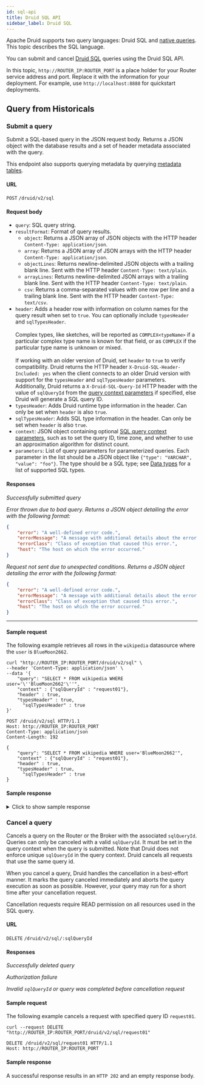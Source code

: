 ```yaml
---
id: sql-api
title: Druid SQL API
sidebar_label: Druid SQL
---
```


<!--
  ~ Licensed to the Apache Software Foundation (ASF) under one
  ~ or more contributor license agreements.  See the NOTICE file
  ~ distributed with this work for additional information
  ~ regarding copyright ownership.  The ASF licenses this file
  ~ to you under the Apache License, Version 2.0 (the
  ~ "License"); you may not use this file except in compliance
  ~ with the License.  You may obtain a copy of the License at
  ~
  ~   http://www.apache.org/licenses/LICENSE-2.0
  ~
  ~ Unless required by applicable law or agreed to in writing,
  ~ software distributed under the License is distributed on an
  ~ "AS IS" BASIS, WITHOUT WARRANTIES OR CONDITIONS OF ANY
  ~ KIND, either express or implied.  See the License for the
  ~ specific language governing permissions and limitations
  ~ under the License.
  -->

Apache Druid supports two query languages: Druid SQL and [native queries](../querying/querying.md). This topic describes the SQL language.

You can submit and cancel [Druid SQL](../querying/sql.md) queries using the Druid SQL API.

In this topic, `http://ROUTER_IP:ROUTER_PORT` is a place holder for your Router service address and port. Replace it with the information for your deployment. For example, use `http://localhost:8888` for quickstart deployments. 

## Query from Historicals

### Submit a query

Submit a SQL-based query in the JSON request body. Returns a JSON object with the database results and a set of header metadata associated with the query. 

This endpoint also supports querying metadata by querying [metadata tables](../querying/sql-metadata-tables.md).

#### URL

<code class="postAPI">POST</code> <code>/druid/v2/sql</code>

#### Request body

* `query`: SQL query string.
* `resultFormat`: Format of query results.
  * `object`: Returns a JSON array of JSON objects with the HTTP header `Content-Type: application/json`.
  * `array`: Returns a JSON array of JSON arrays with the HTTP header `Content-Type: application/json`.
  * `objectLines`: Returns newline-delimited JSON objects with a trailing blank line. Sent with the HTTP header `Content-Type: text/plain`.
  * `arrayLines`: Returns newline-delimited JSON arrays with a trailing blank line. Sent with the HTTP header `Content-Type: text/plain`. 
  * `csv`: Returns a comma-separated values with one row per line and a trailing blank line. Sent with the HTTP header `Content-Type: text/csv`. 
* `header`: Adds a header row with information on column names for the query result when set to `true`. You can optionally include `typesHeader` and `sqlTypesHeader`.<br/><br/> Complex types, like sketches, will be reported as `COMPLEX<typeName>` if a particular complex type name is known for that field, or as `COMPLEX` if the particular type name is unknown or mixed.<br/><br/>If working with an older version of Druid, set `header` to `true` to verify compatibility. Druid returns the HTTP header `X-Druid-SQL-Header-Included: yes` when the client connects to an older Druid version with support for the `typesHeader` and `sqlTypesHeader` parameters. Additionally, Druid returns a `X-Druid-SQL-Query-Id` HTTP header with the value of `sqlQueryId` from the [query context parameters](../querying/sql-query-context.md) if specified, else Druid will generate a SQL query ID.
* `typesHeader`: Adds Druid runtime type information in the header. Can only be set when `header` is also `true`.
* `sqlTypesHeader`: Adds SQL type information in the header. Can only be set when `header` is also `true`.
* `context`: JSON object containing optional [SQL query context parameters](../querying/sql-query-context.md), such as to set the query ID, time zone, and whether to use an approximation algorithm for distinct count.
* `parameters`: List of query parameters for parameterized queries. Each parameter in the list should be a JSON object like `{"type": "VARCHAR", "value": "foo"}`. The type should be a SQL type; see [Data types](../querying/sql-data-types.md) for a list of supported SQL types.


#### Responses

<!--DOCUSAURUS_CODE_TABS-->

<!--200 SUCCESS-->

*Successfully submitted query* 

<!--400 BAD REQUEST-->

*Error thrown due to bad query. Returns a JSON object detailing the error with the following format:* 

```json
{
    "error": "A well-defined error code.",
    "errorMessage": "A message with additional details about the error.",
    "errorClass": "Class of exception that caused this error.",
    "host": "The host on which the error occurred."
}
```
<!--500 INTERNAL SERVER ERROR-->

*Request not sent due to unexpected conditions. Returns a JSON object detailing the error with the following format:* 

```json
{
    "error": "A well-defined error code.",
    "errorMessage": "A message with additional details about the error.",
    "errorClass": "Class of exception that caused this error.",
    "host": "The host on which the error occurred."
}
```

<!--END_DOCUSAURUS_CODE_TABS-->

---


#### Sample request

The following example retrieves all rows in the `wikipedia` datasource where the `user` is `BlueMoon2662`.

<!--DOCUSAURUS_CODE_TABS-->

<!--cURL-->

```shell
curl "http://ROUTER_IP:ROUTER_PORT/druid/v2/sql" \
--header 'Content-Type: application/json' \
--data '{
    "query": "SELECT * FROM wikipedia WHERE user='\''BlueMoon2662'\''",
    "context" : {"sqlQueryId" : "request01"},
    "header" : true,
    "typesHeader" : true,
      "sqlTypesHeader" : true
}'
```

<!--HTTP-->

```HTTP
POST /druid/v2/sql HTTP/1.1
Host: http://ROUTER_IP:ROUTER_PORT
Content-Type: application/json
Content-Length: 192

{
    "query": "SELECT * FROM wikipedia WHERE user='BlueMoon2662'",
    "context" : {"sqlQueryId" : "request01"},
    "header" : true,
    "typesHeader" : true,
      "sqlTypesHeader" : true
}
```

<!--END_DOCUSAURUS_CODE_TABS-->

#### Sample response

<details>
  <summary>Click to show sample response</summary>

  ```json
[
    {
        "__time": {
            "type": "LONG",
            "sqlType": "TIMESTAMP"
        },
        "channel": {
            "type": "STRING",
            "sqlType": "VARCHAR"
        },
        "cityName": {
            "type": "STRING",
            "sqlType": "VARCHAR"
        },
        "comment": {
            "type": "STRING",
            "sqlType": "VARCHAR"
        },
        "countryIsoCode": {
            "type": "STRING",
            "sqlType": "VARCHAR"
        },
        "countryName": {
            "type": "STRING",
            "sqlType": "VARCHAR"
        },
        "isAnonymous": {
            "type": "LONG",
            "sqlType": "BIGINT"
        },
        "isMinor": {
            "type": "LONG",
            "sqlType": "BIGINT"
        },
        "isNew": {
            "type": "LONG",
            "sqlType": "BIGINT"
        },
        "isRobot": {
            "type": "LONG",
            "sqlType": "BIGINT"
        },
        "isUnpatrolled": {
            "type": "LONG",
            "sqlType": "BIGINT"
        },
        "metroCode": {
            "type": "LONG",
            "sqlType": "BIGINT"
        },
        "namespace": {
            "type": "STRING",
            "sqlType": "VARCHAR"
        },
        "page": {
            "type": "STRING",
            "sqlType": "VARCHAR"
        },
        "regionIsoCode": {
            "type": "STRING",
            "sqlType": "VARCHAR"
        },
        "regionName": {
            "type": "STRING",
            "sqlType": "VARCHAR"
        },
        "user": {
            "type": "STRING",
            "sqlType": "VARCHAR"
        },
        "delta": {
            "type": "LONG",
            "sqlType": "BIGINT"
        },
        "added": {
            "type": "LONG",
            "sqlType": "BIGINT"
        },
        "deleted": {
            "type": "LONG",
            "sqlType": "BIGINT"
        }
    },
    {
        "__time": "2015-09-12T00:47:53.259Z",
        "channel": "#ja.wikipedia",
        "cityName": "",
        "comment": "/* 対戦通算成績と得失点 */",
        "countryIsoCode": "",
        "countryName": "",
        "isAnonymous": 0,
        "isMinor": 1,
        "isNew": 0,
        "isRobot": 0,
        "isUnpatrolled": 0,
        "metroCode": 0,
        "namespace": "Main",
        "page": "アルビレックス新潟の年度別成績一覧",
        "regionIsoCode": "",
        "regionName": "",
        "user": "BlueMoon2662",
        "delta": 14,
        "added": 14,
        "deleted": 0
    }
]
  ```
</details>

### Cancel a query

Cancels a query on the Router or the Broker with the associated `sqlQueryId`. Queries can only be canceled with a valid `sqlQueryId`. It must be set in the query context when the query is submitted. Note that Druid does not enforce unique `sqlQueryId` in the query context. Druid cancels all requests that use the same query id.

When you cancel a query, Druid handles the cancellation in a best-effort manner. It marks the query canceled immediately and aborts the query execution as soon as possible. However, your query may run for a short time after your cancellation request.

Cancellation requests require READ permission on all resources used in the SQL query. 


#### URL

<code class="deleteAPI">DELETE</code> <code>/druid/v2/sql/:sqlQueryId</code>

#### Responses

<!--DOCUSAURUS_CODE_TABS-->

<!--202 SUCCESS-->

*Successfully deleted query*

<!--403 FORBIDDEN-->

*Authorization failure* 

<!--404 NOT FOUND-->

*Invalid `sqlQueryId` or query was completed before cancellation request* 

<!--END_DOCUSAURUS_CODE_TABS-->

#### Sample request

The following example cancels a request with specified query ID `request01`.

<!--DOCUSAURUS_CODE_TABS-->

<!--cURL-->

```shell
curl --request DELETE "http://ROUTER_IP:ROUTER_PORT/druid/v2/sql/request01"
```

<!--HTTP-->

```HTTP
DELETE /druid/v2/sql/request01 HTTP/1.1
Host: http://ROUTER_IP:ROUTER_PORT
```

<!--END_DOCUSAURUS_CODE_TABS-->

#### Sample response

A successful response results in an `HTTP 202` and an empty response body.